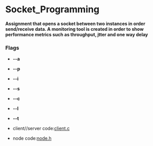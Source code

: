 # Socket_Programming

**Assignment that opens a socket between two instances in order send/receive data. A monitoring tool is created in order to show performance metrics such as throughput, jtter and one way delay**

### Flags
*  **--a**
*  **--p**
*  **--i**
*  **--s**
*  **--c**
*  **--l**
*  **--t**



* client//server code:[client.c](client.c)
* node code:[node.h](node.h)
